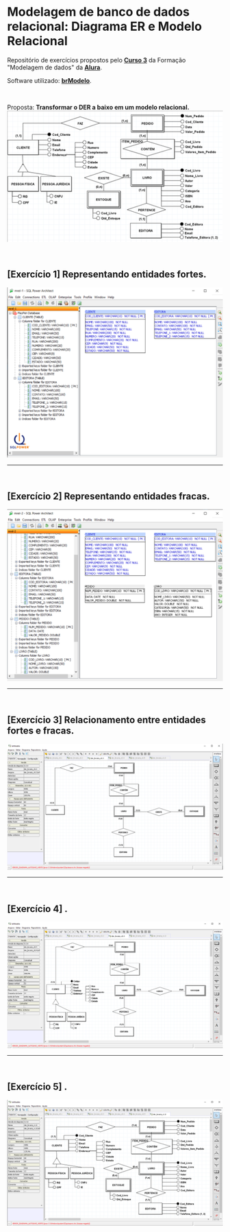 # Modelagem de banco de dados relacional: Diagrama ER e Modelo Relacional
Repositório de exercícios propostos pelo **[Curso 3](https://cursos.alura.com.br/course/modelagem-banco-relacional-entidade-relacionamento-modelo-relacional)** da Formação "Modelagem de dados" da **[Alura](https://www.alura.com.br/)**.

Software utilizado: **[brModelo](http://www.sis4.com/brModelo/download.html)**.

<br>

Proposta: **Transformar o DER a baixo em um modelo relacional.**
<img src="https://github.com/LeonarDev/Autoplay/blob/main/back-end/modelagem_db/2.DER_para_Rel/curso3/imagens/DER_Livraria.png?raw=true">


<br>

## [Exercício 1] Representando entidades fortes.

<img src="https://github.com/LeonarDev/Autoplay/blob/main/back-end/modelagem_db/2.DER_para_Rel/curso3/imagens/exercicio1.png?raw=true">

<hr>
<br>

## [Exercício 2] Representando entidades fracas.

<img src="https://github.com/LeonarDev/Autoplay/blob/main/back-end/modelagem_db/2.DER_para_Rel/curso3/imagens/exercicio2.png?raw=true">

<hr>
<br>

## [Exercício 3] Relacionamento entre entidades fortes e fracas.

<img src="https://github.com/LeonarDev/Autoplay/blob/main/back-end/modelagem_db/1.DER_e_MRel/curso1/imagens/exercicio3.png?raw=true">

<hr>
<br>

## [Exercício 4] .

<img src="https://github.com/LeonarDev/Autoplay/blob/main/back-end/modelagem_db/1.DER_e_MRel/curso1/imagens/exercicio4.png?raw=true">

<hr>
<br>

## [Exercício 5] .

<img src="https://github.com/LeonarDev/Autoplay/blob/main/back-end/modelagem_db/1.DER_e_MRel/curso1/imagens/exercicioFinal.png?raw=true">
